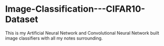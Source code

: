 # Image-Classification---CIFAR10-Dataset
This is my Artificial Neural Network and Convolutional Neural Network built image classifiers with all my notes surrounding. 
